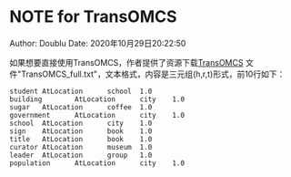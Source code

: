 # NOTE for TransOMCS
Author: Doublu
Date:   2020年10月29日20:22:50

如果想要直接使用TransOMCS，作者提供了资源下载[TransOMCS](https://hkustconnect-my.sharepoint.com/:u:/g/personal/hzhangal_connect_ust_hk/EVeNd_qvealEiTi7gs0Xu6sBbPIZI5ncD7Z1MBMdOz5CXw?e=VWCAbg)
文件"TransOMCS_full.txt"，文本格式，内容是三元组(h,r,t)形式，前10行如下：

```
student AtLocation      school  1.0
building        AtLocation      city    1.0
sugar   AtLocation      coffee  1.0
government      AtLocation      city    1.0
school  AtLocation      city    1.0
sign    AtLocation      book    1.0
title   AtLocation      book    1.0
curator AtLocation      museum  1.0
leader  AtLocation      group   1.0
population      AtLocation      city    1.0
```